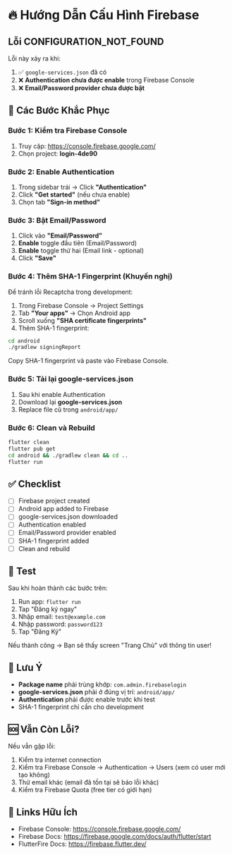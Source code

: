 # 🔥 Hướng Dẫn Cấu Hình Firebase

## Lỗi CONFIGURATION_NOT_FOUND

Lỗi này xảy ra khi:
1. ✅ `google-services.json` đã có
2. ❌ **Authentication chưa được enable** trong Firebase Console
3. ❌ **Email/Password provider chưa được bật**

## 🔧 Các Bước Khắc Phục

### Bước 1: Kiểm tra Firebase Console

1. Truy cập: https://console.firebase.google.com/
2. Chọn project: **login-4de90**

### Bước 2: Enable Authentication

1. Trong sidebar trái → Click **"Authentication"**
2. Click **"Get started"** (nếu chưa enable)
3. Chọn tab **"Sign-in method"**

### Bước 3: Bật Email/Password

1. Click vào **"Email/Password"**
2. **Enable** toggle đầu tiên (Email/Password)
3. **Enable** toggle thứ hai (Email link - optional)
4. Click **"Save"**

### Bước 4: Thêm SHA-1 Fingerprint (Khuyến nghị)

Để tránh lỗi Recaptcha trong development:

1. Trong Firebase Console → Project Settings
2. Tab **"Your apps"** → Chọn Android app
3. Scroll xuống **"SHA certificate fingerprints"**
4. Thêm SHA-1 fingerprint:

```bash
cd android
./gradlew signingReport
```

Copy SHA-1 fingerprint và paste vào Firebase Console.

### Bước 5: Tải lại google-services.json

1. Sau khi enable Authentication
2. Download lại **google-services.json**
3. Replace file cũ trong `android/app/`

### Bước 6: Clean và Rebuild

```bash
flutter clean
flutter pub get
cd android && ./gradlew clean && cd ..
flutter run
```

## ✅ Checklist

- [ ] Firebase project created
- [ ] Android app added to Firebase
- [ ] google-services.json downloaded
- [ ] Authentication enabled
- [ ] Email/Password provider enabled
- [ ] SHA-1 fingerprint added
- [ ] Clean and rebuild

## 🧪 Test

Sau khi hoàn thành các bước trên:

1. Run app: `flutter run`
2. Tap "Đăng ký ngay"
3. Nhập email: `test@example.com`
4. Nhập password: `password123`
5. Tap "Đăng Ký"

Nếu thành công → Bạn sẽ thấy screen "Trang Chủ" với thông tin user!

## 📱 Lưu Ý

- **Package name** phải trùng khớp: `com.admin.firebaselogin`
- **google-services.json** phải ở đúng vị trí: `android/app/`
- **Authentication** phải được enable trước khi test
- SHA-1 fingerprint chỉ cần cho development

## 🆘 Vẫn Còn Lỗi?

Nếu vẫn gặp lỗi:

1. Kiểm tra internet connection
2. Kiểm tra Firebase Console → Authentication → Users (xem có user mới tạo không)
3. Thử email khác (email đã tồn tại sẽ báo lỗi khác)
4. Kiểm tra Firebase Quota (free tier có giới hạn)

## 🔗 Links Hữu Ích

- Firebase Console: https://console.firebase.google.com/
- Firebase Docs: https://firebase.google.com/docs/auth/flutter/start
- FlutterFire Docs: https://firebase.flutter.dev/

